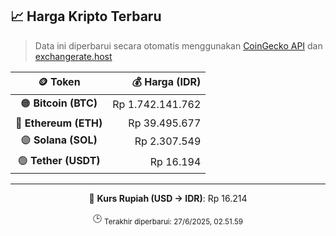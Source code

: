 

<!-- HARGA_KRIPTO -->
## 📈 Harga Kripto Terbaru

> Data ini diperbarui secara otomatis menggunakan [CoinGecko API](https://www.coingecko.com/) dan [exchangerate.host](https://exchangerate.host/)

<div align="center">

| 🪙 Token | 💰 Harga (IDR) |
|:------:|---------------:|
| 🟠 **Bitcoin (BTC)**   | Rp 1.742.141.762 |
| 🔵 **Ethereum (ETH)**  | Rp 39.495.677 |
| 🟣 **Solana (SOL)**    | Rp 2.307.549 |
| 🟢 **Tether (USDT)**   | Rp 16.194 |

---

💱 **Kurs Rupiah (USD → IDR)**: Rp 16.214

🕒 <sub>Terakhir diperbarui: 27/6/2025, 02.51.59</sub>

</div>
<!-- /HARGA_KRIPTO -->